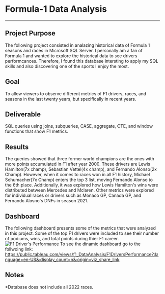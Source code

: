 # Formula-1 Data Analysis
---
Project Purpose
---
The following project consisted in analazing historical data of Formula 1 seasons and races in Microsoft SQL Server. I personally am  a fan of Formula 1 and wanted to explore the historical data to see drivers performcances. Therefore, I found this database intersting to apply my SQL skills and also discovering one of the sports I enjoy the most.    

Goal
---
To allow viewers to observe different metrics of F1 drivers, races, and seasons in the last twenty years, but specifically in recent years.

Deliverable
---
SQL queries using joins, subqueries, CASE, aggregate, CTE, and window functions that show F1 metrics.

Results
---
The queries showed that three former world champions are the ones with more points accumulated in F1 after year 2000. These drivers are Lewis Hamilton(7x champ), Sebastian Vettel(4x champ), and Fernando Alonso(2x Champ). However, when it comes to races won in all F1 history, Michael Schumacher(7x Champ) enters the top 3 list, moving Fernando Alonso to the 6th place. Additionally, it was explored how Lewis Hamilton's wins were distributed between Mercedes and Mclaren. Other metrics were explored for individual races or drivers such as Monaco GP, Canada GP, and Fernando Alosno's DNFs in season 2021.

Dashboard
---
The following dashboard presents some of the metrics that were analyzed in this project. Some of the top F1 drivers were included to see their number of podiums, wins, and total points during thier F1 career. 
![F1 Driver's Performance ](https://user-images.githubusercontent.com/102596118/215922319-0ad863b9-9eba-4105-9d93-94de97eb15de.png)
To see the dinamic dashboard go to the follwoing link: https://public.tableau.com/views/f1_DataAnalysis/F1DriversPerformance?:language=en-US&:display_count=n&:origin=viz_share_link

Notes
---
*Database does not include all 2022 races. 
